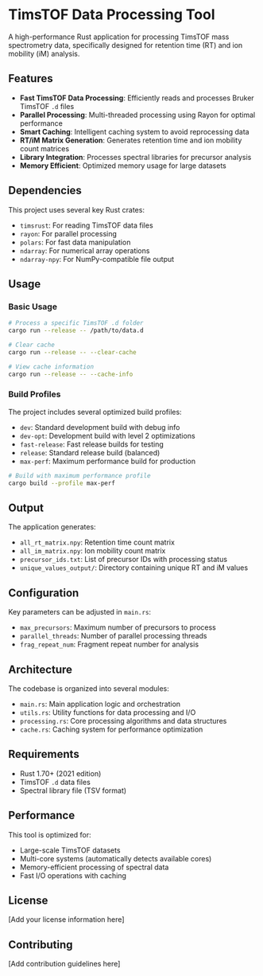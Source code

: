 # TimsTOF Data Processing Tool

A high-performance Rust application for processing TimsTOF mass spectrometry data, specifically designed for retention time (RT) and ion mobility (iM) analysis.

## Features

- **Fast TimsTOF Data Processing**: Efficiently reads and processes Bruker TimsTOF `.d` files
- **Parallel Processing**: Multi-threaded processing using Rayon for optimal performance
- **Smart Caching**: Intelligent caching system to avoid reprocessing data
- **RT/iM Matrix Generation**: Generates retention time and ion mobility count matrices
- **Library Integration**: Processes spectral libraries for precursor analysis
- **Memory Efficient**: Optimized memory usage for large datasets

## Dependencies

This project uses several key Rust crates:
- `timsrust`: For reading TimsTOF data files
- `rayon`: For parallel processing
- `polars`: For fast data manipulation
- `ndarray`: For numerical array operations
- `ndarray-npy`: For NumPy-compatible file output

## Usage

### Basic Usage

```bash
# Process a specific TimsTOF .d folder
cargo run --release -- /path/to/data.d

# Clear cache
cargo run --release -- --clear-cache

# View cache information
cargo run --release -- --cache-info
```

### Build Profiles

The project includes several optimized build profiles:

- `dev`: Standard development build with debug info
- `dev-opt`: Development build with level 2 optimizations
- `fast-release`: Fast release builds for testing
- `release`: Standard release build (balanced)
- `max-perf`: Maximum performance build for production

```bash
# Build with maximum performance profile
cargo build --profile max-perf
```

## Output

The application generates:
- `all_rt_matrix.npy`: Retention time count matrix
- `all_im_matrix.npy`: Ion mobility count matrix  
- `precursor_ids.txt`: List of precursor IDs with processing status
- `unique_values_output/`: Directory containing unique RT and iM values

## Configuration

Key parameters can be adjusted in `main.rs`:
- `max_precursors`: Maximum number of precursors to process
- `parallel_threads`: Number of parallel processing threads
- `frag_repeat_num`: Fragment repeat number for analysis

## Architecture

The codebase is organized into several modules:

- `main.rs`: Main application logic and orchestration
- `utils.rs`: Utility functions for data processing and I/O
- `processing.rs`: Core processing algorithms and data structures  
- `cache.rs`: Caching system for performance optimization

## Requirements

- Rust 1.70+ (2021 edition)
- TimsTOF `.d` data files
- Spectral library file (TSV format)

## Performance

This tool is optimized for:
- Large-scale TimsTOF datasets
- Multi-core systems (automatically detects available cores)
- Memory-efficient processing of spectral data
- Fast I/O operations with caching

## License

[Add your license information here]

## Contributing

[Add contribution guidelines here] 